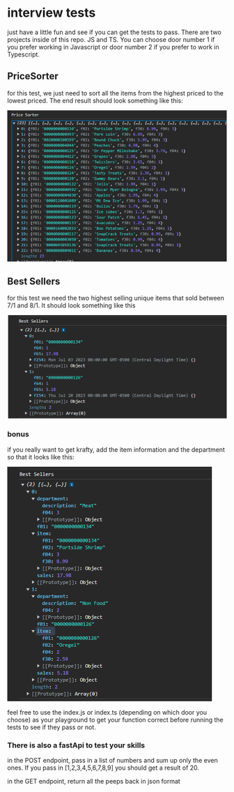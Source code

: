 # interview tests

just have a little fun and see if you can get the tests to pass. There are two projects inside of this repo. JS and TS. You can choose door number 1 if you prefer working in Javascript or door number 2 if you prefer to work in Typescript.

## PriceSorter

for this test, we just need to sort all the items from the highest priced to the lowest priced. The end result should look something  like this:

![alt priceSorter](images/priceSorter.png)

##  Best Sellers

for this test we need the two highest selling unique items that sold between 7/1 and 8/1. It should look something like this

![alt bestselling](images/bestSellers.png)

### bonus

if you really want to get krafty, add the item information and the department so that it looks like this:

![alt bonus](images/bestsellingbonus.png)

feel free to use the index.js or index.ts (depending on which door you choose) as your playground to get your function correct before running the tests to see if they pass or not.


### There is also a fastApi to test your skills
in the POST endpoint, pass in a list of numbers and sum up only the even ones. If you pass in [1,2,3,4,5,6,7,8,9] you should get a result of 20.

in the GET endpoint, return all the peeps back in json format


